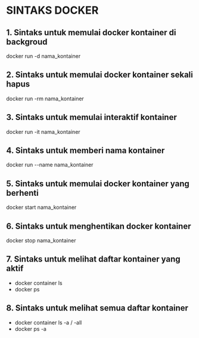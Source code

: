 # SINTAKS DOCKER

## 1. Sintaks untuk memulai docker kontainer di backgroud
docker run -d nama_kontainer

## 2. Sintaks untuk memulai docker kontainer sekali hapus
docker run -rm nama_kontainer

## 3. Sintaks untuk memulai interaktif kontainer
docker run -it nama_kontainer

## 4. Sintaks untuk memberi nama kontainer
docker run --name nama_kontainer

## 5. Sintaks untuk memulai docker kontainer yang berhenti
docker start nama_kontainer

## 6. Sintaks untuk menghentikan docker kontainer
docker stop nama_kontainer

## 7. Sintaks untuk melihat daftar kontainer yang aktif
 + docker container ls
 + docker ps
 
## 8. Sintaks untuk melihat semua daftar kontainer 
 + docker container ls -a / -all
 + docker ps -a
 
##











